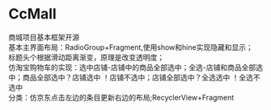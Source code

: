 # CcMall
商城项目基本框架开源<br/>
    基本主界面布局：RadioGroup+Fragment,使用show和hine实现隐藏和显示；<br/>
    标题头个根据滑动距离渐变，原理是改变透明度；<br/>
    仿淘宝购物车的实现：选中店铺-店铺中的商品全部选中；全选-店铺和商品全部选中；商品全部选中？店铺选中 ！店铺不选中；店铺全部选中？全选选中 ！全选不选中<br/>
    分类：仿京东点击左边的条目更新右边的布局;RecyclerView+Fragment<br/>
    
